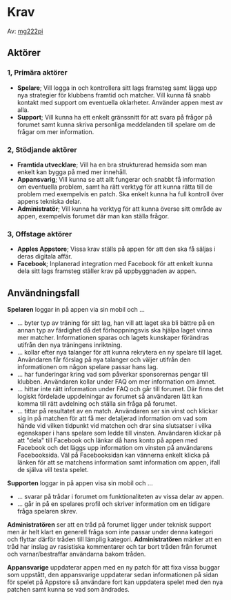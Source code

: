 # Krav
Av: [mg222pi](https://github.com/MarkusGirdland)

## Aktörer

### 1, Primära aktörer
- **Spelare**; Vill logga in och kontrollera sitt lags framsteg samt lägga upp nya strategier för klubbens framtid och matcher. Vill kunna få snabb kontakt med support om eventuella oklarheter. Använder appen mest av alla.
- **Support**; Vill kunna ha ett enkelt gränssnitt för att svara på frågor på forumet samt kunna skriva personliga meddelanden till spelare om de frågar om mer information.


### 2, Stödjande aktörer
- **Framtida utvecklare**; Vill ha en bra strukturerad hemsida som man enkelt kan bygga på med mer innehåll.
- **Appansvarig**; Vill kunna se att allt fungerar och snabbt få information om eventuella problem, samt ha rätt verktyg för att kunna rätta till de problem med exempelvis en patch. Ska enkelt kunna ha full kontroll över appens tekniska delar.
- **Administratör**; Vill kunna ha verktyg för att kunna överse sitt område av appen, exempelvis forumet där man kan ställa frågor.

### 3, Offstage aktörer
- **Apples Appstore**; Vissa krav ställs på appen för att den ska få säljas i deras digitala affär.
- **Facebook**; Inplanerad integration med Facebook för att enkelt kunna dela sitt lags framsteg ställer krav på uppbyggnaden av appen.

## Användningsfall
**Spelaren** loggar in på appen via sin mobil och ...
- ... byter typ av träning för sitt lag, han vill att laget ska bli bättre på en annan typ av färdighet då det förhoppningsvis ska hjälpa laget vinna mer matcher. Informationen sparas och lagets kunskaper förändras utifrån den nya träningens inriktning.
- ... kollar efter nya talanger för att kunna rekrytera en ny spelare till laget. Användaren får förslag på nya talanger och väljer utifrån den informationen om någon spelare passar hans lag.
- ... har funderingar kring vad som påverkar sponsorernas pengar till klubben. Användaren kollar under FAQ om mer information om ämnet.
- ... hittar inte rätt information under FAQ och går till forumet. Där finns det logiskt fördelade uppdelningar av forumet så användaren lätt kan komma till rätt avdelning och ställa sin fråga på forumet.
- ... tittar på resultatet av en match. Användaren ser sin vinst och klickar sig in på matchen för att få mer detaljerad information om vad som hände vid vilken tidpunkt vid matchen och drar sina slutsatser i vilka egenskaper i hans spelare som ledde till vinsten. Användaren klickar på att "dela" till Facebook och länkar då hans konto på appen med Facebook och det läggs upp information om vinsten på användarens Facebooksida. Väl på Facebooksidan kan vännerna enkelt klicka på länken för att se matchens information samt information om appen, ifall de själva vill testa spelet.

**Supporten** loggar in på appen visa sin mobil och ...
- ... svarar på trådar i forumet om funktionaliteten av vissa delar av appen.
- ... går in på en spelares profil och skriver information om en tidigare fråga spelaren skrev.

**Administratören** ser att en tråd på forumet ligger under teknisk support men är helt klart en generell fråga som inte passar under denna kategori och flyttar därför tråden till lämplig kategori.
**Administratören** märker att en tråd har inslag av rasistiska kommentarer och tar bort tråden från forumet och varnar/bestraffar användarna bakom tråden.

**Appansvarige** uppdaterar appen med en ny patch för att fixa vissa buggar som uppstått, den appansvarige uppdaterar sedan informationen på sidan för spelet på Appstore så användare fort kan uppdatera spelet med den nya patchen samt kunna se vad som ändrades.

